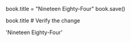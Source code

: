 book.title = "Nineteen Eighty-Four"
book.save()

book.title  # Verify the change

'Nineteen Eighty-Four'
